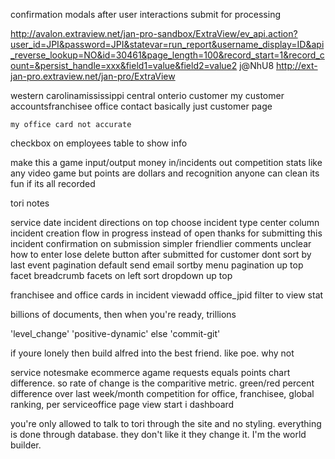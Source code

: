 confirmation modals after user interactions
submit for processing 
    

http://avalon.extraview.net/jan-pro-sandbox/ExtraView/ev_api.action?user_id=JPI&password=JPI&statevar=run_report&username_display=ID&api_reverse_lookup=NO&id=30461&page_length=100&record_start=1&record_count=&persist_handle=xxx&field1=value&field2=value2
j@NhU8
http://ext-jan-pro.extraview.net/jan-pro/ExtraView



western carolinamississippi central onterio 
customer
    my customer accountsfranchisee
    office
    contact
    basically just customer page

    my office card not accurate 
    
checkbox on employees table to show info


make this a game
input/output
money in/incidents out
competition
stats
like any video game
but points are dollars and recognition
anyone can clean
its fun if its all recorded



tori notes

service date incident
directions on top
choose incident type
center column incident creation flow
in progress instead of open
thanks for submitting this incident
confirmation on submission simpler friendlier
comments unclear how to enter
lose delete button after submitted for customer
dont sort by last event
pagination
default send email
sortby menu
pagination up top
facet breadcrumb
facets on left
sort dropdown up top



franchisee and office cards in incident viewadd office_jpid filter to view stat

billions of documents, then when you're ready, trillions




<!--'escalate'  'positive-dynamic'-->
<!--'close'  'close-sign'-->
<!--'setting_default_escalation_time'  'sort-by-modified-date'-->
<!--'emailed_owner'  'user-shield'-->
<!--'emailed_secondary_contact'  'sent'-->
<!--'emailed_franchisee_contact'  'business'-->
<!--'mark_complete'  'checked-checkbox'-->
<!--'mark_incomplete'  'unchecked-checkbox'-->
<!--'submit'  'internal'-->
<!--'unsubmit'  'undo'-->
<!--'assignment'  'add-user-male'-->
<!--'unassignment'  'remove-user-female'-->
<!--'not-escalate'  'do-not-disturb'-->
'level_change'  'positive-dynamic'
else 'commit-git'


if youre lonely then build alfred into the best friend.  like poe.  why not

service notesmake ecommerce agame
requests equals points
chart difference.  so rate of change is the comparitive metric.  green/red  percent difference over last week/month 
competition for office, franchisee, global ranking, per serviceoffice page view start i dashboard

you're only allowed to talk to tori through the site
and no styling.  everything is done through database.  they don't like it they change it. I'm the world builder.